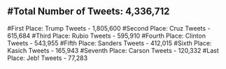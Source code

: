 #Total Number of Tweets: 4,336,712 
---
#First Place: Trump Tweets - 1,805,600
#Second Place: Cruz Tweets - 615,684
#Third Place: Rubio Tweets - 595,910
#Fourth Place: Clinton Tweets - 543,955
#Fifth Place: Sanders Tweets - 412,015
#Sixth Place: Kasich Tweets - 165,943
#Seventh Place: Carson Tweets - 120,332
#Last Place: Jeb! Tweets - 77,283
